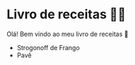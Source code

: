 # Livro de receitas :man_cook:



Olá! Bem vindo ao meu livro de receitas :wave:

- Strogonoff de Frango
- Pavê